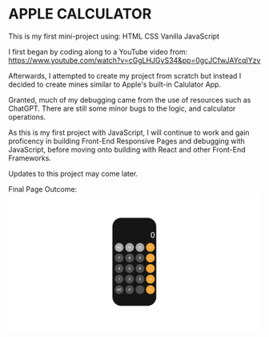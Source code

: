 # APPLE CALCULATOR 

This is my first mini-project using:
HTML
CSS
Vanilla JavaScript

I first began by coding along to a YouTube video from:
https://www.youtube.com/watch?v=cGgLHJGyS34&pp=0gcJCfwJAYcqIYzv 

Afterwards, I attempted to create my project from scratch but instead I decided to create mines similar to Apple's built-in Calulator App.

Granted, much of my debugging came from the use of resources such as ChatGPT. There are still some minor bugs to the logic, and calculator operations. 

As this is my first project with JavaScript, I will continue to work and gain proficency in building Front-End Responsive Pages and debugging with JavaScript, before moving onto building with React and other Front-End Frameworks.

Updates to this project may come later.

Final Page Outcome: ![Calculator Screenshot](img/page-screenshot.png)


